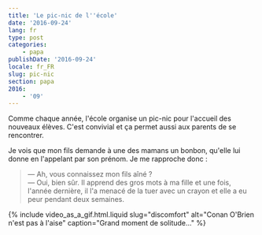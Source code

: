 ```yaml
---
title: 'Le pic-nic de l''école'
date: '2016-09-24'
lang: fr
type: post
categories:
    - papa
publishDate: '2016-09-24'
locale: fr_FR
slug: pic-nic
section: papa
2016:
    - '09'
---
```


Comme chaque année, l'école organise un pic-nic pour l'accueil des nouveaux élèves. C'est convivial et ça permet aussi aux parents de se rencontrer.

<!--more-->

Je vois que mon fils demande à une des mamans un bonbon, qu'elle lui donne en l'appelant par son prénom. Je me rapproche donc :

> — Ah, vous connaissez mon fils aîné ?  
> — Oui, bien sûr. Il apprend des gros mots à ma fille et une fois, l'année dernière, il l'a menacé de la tuer avec un crayon et elle a eu peur pendant deux semaines.

{% include video_as_a_gif.html.liquid
    slug="discomfort"
    alt="Conan O'Brien n'est pas à l'aise"
    caption="Grand moment de solitude…"
%}
